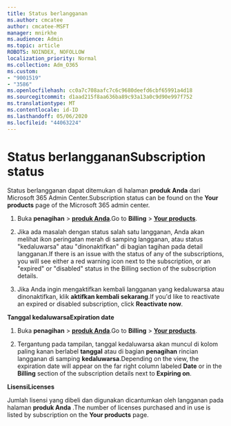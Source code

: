 ```yaml
---
title: Status berlangganan
ms.author: cmcatee
author: cmcatee-MSFT
manager: mnirkhe
ms.audience: Admin
ms.topic: article
ROBOTS: NOINDEX, NOFOLLOW
localization_priority: Normal
ms.collection: Adm_O365
ms.custom:
- "9001519"
- "3586"
ms.openlocfilehash: cc0a7c708aafc7c6c9680deefd6cbf65991a4d18
ms.sourcegitcommit: d1aad215f8aa636ba89c93a13a0c9d90e997f752
ms.translationtype: MT
ms.contentlocale: id-ID
ms.lasthandoff: 05/06/2020
ms.locfileid: "44063224"
---
```

# <a name="subscription-status"></a><span data-ttu-id="5b77c-102">Status berlangganan</span><span class="sxs-lookup"><span data-stu-id="5b77c-102">Subscription status</span></span>

<span data-ttu-id="5b77c-103">Status berlangganan dapat ditemukan di halaman **produk Anda** dari Microsoft 365 Admin Center.</span><span class="sxs-lookup"><span data-stu-id="5b77c-103">Subscription status can be found on the **Your products** page of the Microsoft 365 admin center.</span></span>

1. <span data-ttu-id="5b77c-104">Buka **penagihan** > **[produk Anda](https://go.microsoft.com/fwlink/p/?linkid=842054)**.</span><span class="sxs-lookup"><span data-stu-id="5b77c-104">Go to **Billing** > **[Your products](https://go.microsoft.com/fwlink/p/?linkid=842054)**.</span></span>

2. <span data-ttu-id="5b77c-105">Jika ada masalah dengan status salah satu langganan, Anda akan melihat ikon peringatan merah di samping langganan, atau status "kedaluwarsa" atau "dinonaktifkan" di bagian tagihan pada detail langganan.</span><span class="sxs-lookup"><span data-stu-id="5b77c-105">If there is an issue with the status of any of the subscriptions, you will see either a red warning icon next to the subscription, or an "expired" or "disabled" status in the Billing section of the subscription details.</span></span>

3. <span data-ttu-id="5b77c-106">Jika Anda ingin mengaktifkan kembali langganan yang kedaluwarsa atau dinonaktifkan, klik **aktifkan kembali sekarang**.</span><span class="sxs-lookup"><span data-stu-id="5b77c-106">If you'd like to reactivate an expired or disabled subscription, click **Reactivate now**.</span></span>

<span data-ttu-id="5b77c-107">**Tanggal kedaluwarsa**</span><span class="sxs-lookup"><span data-stu-id="5b77c-107">**Expiration date**</span></span>

1. <span data-ttu-id="5b77c-108">Buka **penagihan** > **[produk Anda](https://go.microsoft.com/fwlink/p/?linkid=842054)**.</span><span class="sxs-lookup"><span data-stu-id="5b77c-108">Go to **Billing** > **[Your products](https://go.microsoft.com/fwlink/p/?linkid=842054)**.</span></span>

2. <span data-ttu-id="5b77c-109">Tergantung pada tampilan, tanggal kedaluwarsa akan muncul di kolom paling kanan berlabel **tanggal** atau di bagian **penagihan** rincian langganan di samping **kedaluwarsa**.</span><span class="sxs-lookup"><span data-stu-id="5b77c-109">Depending on the view, the expiration date will appear on the far right column labeled **Date** or in the **Billing** section of the subscription details next to **Expiring on**.</span></span>

<span data-ttu-id="5b77c-110">**Lisensi**</span><span class="sxs-lookup"><span data-stu-id="5b77c-110">**Licenses**</span></span>

<span data-ttu-id="5b77c-111">Jumlah lisensi yang dibeli dan digunakan dicantumkan oleh langganan pada halaman **produk Anda** .</span><span class="sxs-lookup"><span data-stu-id="5b77c-111">The number of licenses purchased and in use is listed by subscription on the **Your products** page.</span></span>

